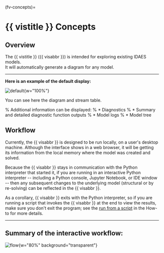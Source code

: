 (fv-concepts)=
# {{ vistitle }} Concepts

## Overview

The {{ vistitle }} ({{ visabbr }}) is intended for exploring existing IDAES models. </br>
It will automatically generate a diagram for any model.

---

**Here is an example of the default display:**

![default](/static/fv/fv-view_fs_tb.png){w="100%"}

You can see here the diagram and stream table.

% Additional information can be displayed:
% * Diagnostics
%   * Summary and detailed diagnostic function outputs
% * Model logs
% * Model tree

## Workflow

Currently, the {{ visabbr }} is designed to be run locally, on a user's desktop machine.
Although the interface shows in a web browser, it will be getting its information from the local memory where the model was created and solved.

Because the {{ visabbr }} stays in communication with the Python interpreter that started it, 
if you are running in an interactive Python interpreter -- including a Python console, Jupyter Notebook, or IDE window -- then any subsequent changes to the underlying model (structural or by re-solving) can be reflected in the {{ visabbr }}.

As a corollary, {{ visabbr }} exits with the Python interpreter, so if you are running a script that invokes the {{ visabbr }} at the end to view the results, make sure you don't exit the program; see the [run from a script](#fv-run-script) in the How-to for more details.

---

## Summary of the interactive workflow:

![flow](/static/fv/workflow.png){w="80%" background="transparent"}